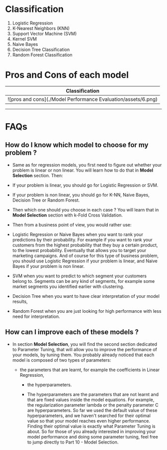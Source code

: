 # Classification
	
1. Logistic Regression
2. K-Nearest Neighbors (KNN)
3. Support Vector Machine (SVM)
4. Kernel SVM
5. Naive Bayes
6. Decision Tree Classification
7. Random Forest Classification

# Pros and Cons of each model 

|Classification|
|---|
| ![pros and cons](./Model Performance Evaluation/assets/6.png) |


---

# FAQs 

## How do I know which model to choose for my problem ?

- Same as for regression models, you first need to figure out whether your problem is linear or non linear. You will learn how to do that in **Model Selection** section. Then:

- If your problem is linear, you should go for Logistic Regression or SVM.

- If your problem is non linear, you should go for K-NN, Naive Bayes, Decision Tree or Random Forest.

- Then which one should you choose in each case ? You will learn that in **Model Selection** section with k-Fold Cross Validation.

- Then from a business point of view, you would rather use:

- Logistic Regression or Naive Bayes when you want to rank your predictions by their probability. For example if you want to rank your customers from the highest probability that they buy a certain product, to the lowest probability. Eventually that allows you to target your marketing campaigns. And of course for this type of business problem, you should use Logistic Regression if your problem is linear, and Naive Bayes if your problem is non linear.

- SVM when you want to predict to which segment your customers belong to. Segments can be any kind of segments, for example some market segments you identified earlier with clustering.

- Decision Tree when you want to have clear interpretation of your model results,

- Random Forest when you are just looking for high performance with less need for interpretation. 

## How can I improve each of these models ?

- In section **Model Selection**, you will find the second section dedicated to Parameter Tuning, that will allow you to improve the performance of your models, by tuning them. You probably already noticed that each model is composed of two types of parameters:

	- the parameters that are learnt, for example the coefficients in Linear Regression,

		- the hyperparameters.
		
		- The hyperparameters are the parameters that are not learnt and that are fixed values inside the model equations. For example, the regularization parameter lambda or the penalty parameter C are hyperparameters. So far we used the default value of these hyperparameters, and we haven't searched for their optimal value so that your model reaches even higher performance. Finding their optimal value is exactly what Parameter Tuning is about. So for those of you already interested in improving your model performance and doing some parameter tuning, feel free to jump directly to Part 10 - Model Selection.